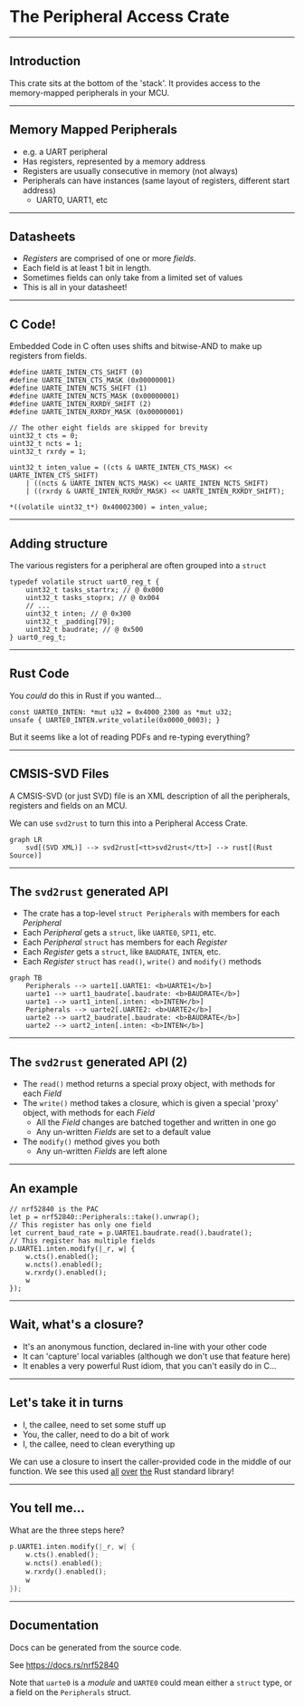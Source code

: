 # The Peripheral Access Crate

---

## Introduction

This crate sits at the bottom of the 'stack'. It provides access to the
memory-mapped peripherals in your MCU.

---

## Memory Mapped Peripherals

* e.g. a UART peripheral
* Has registers, represented by a memory address
* Registers are usually consecutive in memory (not always)
* Peripherals can have instances (same layout of registers, different start address)
    * UART0, UART1, etc

---

## Datasheets

* *Registers* are comprised of one or more *fields*.
* Each field is at least 1 bit in length.
* Sometimes fields can only take from a limited set of values
* This is all in your datasheet!

---

## C Code!

Embedded Code in C often uses shifts and bitwise-AND to make up registers from
fields.

```c,no_run
#define UARTE_INTEN_CTS_SHIFT (0)
#define UARTE_INTEN_CTS_MASK (0x00000001)
#define UARTE_INTEN_NCTS_SHIFT (1)
#define UARTE_INTEN_NCTS_MASK (0x00000001)
#define UARTE_INTEN_RXRDY_SHIFT (2)
#define UARTE_INTEN_RXRDY_MASK (0x00000001)

// The other eight fields are skipped for brevity
uint32_t cts = 0;
uint32_t ncts = 1;
uint32_t rxrdy = 1;

uint32_t inten_value = ((cts & UARTE_INTEN_CTS_MASK) << UARTE_INTEN_CTS_SHIFT)
    | ((ncts & UARTE_INTEN_NCTS_MASK) << UARTE_INTEN_NCTS_SHIFT)
    | ((rxrdy & UARTE_INTEN_RXRDY_MASK) << UARTE_INTEN_RXRDY_SHIFT);

*((volatile uint32_t*) 0x40002300) = inten_value;
```

---

## Adding structure

The various registers for a peripheral are often grouped into a `struct`

```c,no_run
typedef volatile struct uart0_reg_t {
    uint32_t tasks_startrx; // @ 0x000
    uint32_t tasks_stoprx; // @ 0x004
    // ...
    uint32_t inten; // @ 0x300
    uint32_t _padding[79]; 
    uint32_t baudrate; // @ 0x500
} uart0_reg_t;
```
---

## Rust Code

You *could* do this in Rust if you wanted...

```rust,no_run
const UARTE0_INTEN: *mut u32 = 0x4000_2300 as *mut u32;
unsafe { UARTE0_INTEN.write_volatile(0x0000_0003); }
```

But it seems like a lot of reading PDFs and re-typing everything?

---

## CMSIS-SVD Files

A CMSIS-SVD (or just SVD) file is an XML description of all the peripherals,
registers and fields on an MCU.

We can use `svd2rust` to turn this into a Peripheral Access Crate.

```mermaid
graph LR
    svd[(SVD XML)] --> svd2rust[<tt>svd2rust</tt>] --> rust[(Rust Source)]
```

---

## The `svd2rust` generated API

* The crate has a top-level `struct Peripherals` with members for each *Peripheral*
* Each *Peripheral* gets a `struct`, like `UARTE0`, `SPI1`, etc.
* Each *Peripheral* `struct` has members for each *Register*
* Each *Register* gets a `struct`, like `BAUDRATE`, `INTEN`, etc.
* Each *Register* `struct` has `read()`, `write()` and `modify()` methods

```mermaid
graph TB
    Peripherals --> uarte1[.UARTE1: <b>UARTE1</b>]
    uarte1 --> uart1_baudrate[.baudrate: <b>BAUDRATE</b>]
    uarte1 --> uart1_inten[.inten: <b>INTEN</b>]
    Peripherals --> uarte2[.UARTE2: <b>UARTE2</b>]
    uarte2 --> uart2_baudrate[.baudrate: <b>BAUDRATE</b>]
    uarte2 --> uart2_inten[.inten: <b>INTEN</b>]
```

---

## The `svd2rust` generated API (2)

* The `read()` method returns a special proxy object, with methods for each *Field*
* The `write()` method takes a closure, which is given a special 'proxy' object, with methods for each *Field*
  * All the *Field* changes are batched together and written in one go
  * Any un-written *Fields* are set to a default value
* The `modify()` method gives you both
  * Any un-written *Fields* are left alone

---

## An example

```rust,no_run
// nrf52840 is the PAC
let p = nrf52840::Peripherals::take().unwrap();
// This register has only one field
let current_baud_rate = p.UARTE1.baudrate.read().baudrate();
// This register has multiple fields
p.UARTE1.inten.modify(|_r, w| {
    w.cts().enabled();
    w.ncts().enabled();
    w.rxrdy().enabled();
    w    
});
```

---

## Wait, what's a closure?

* It's an anonymous function, declared in-line with your other code
* It can 'capture' local variables (although we don't use that feature here)
* It enables a very powerful Rust idiom, that you can't easily do in C...

---

## Let's take it in turns

* I, the callee, need to set some stuff up
* You, the caller, need to do a bit of work
* I, the callee, need to clean everything up

We can use a closure to insert the caller-provided code in the middle of our
function. We see this used
[all](https://doc.rust-lang.org/core/iter/trait.Iterator.html#method.map)
[over](https://doc.rust-lang.org/core/primitive.str.html#method.matches)
[the](https://doc.rust-lang.org/std/thread/fn.spawn.html) Rust standard library!

---

## You tell me...

What are the three steps here?

```rust
p.UARTE1.inten.modify(|_r, w| {
    w.cts().enabled();
    w.ncts().enabled();
    w.rxrdy().enabled();
    w    
});
```

---

## Documentation

Docs can be generated from the source code.

See <https://docs.rs/nrf52840>

Note that `uarte0` is a *module* and `UARTE0` could mean either a `struct` type,
or a field on the `Peripherals` struct.
